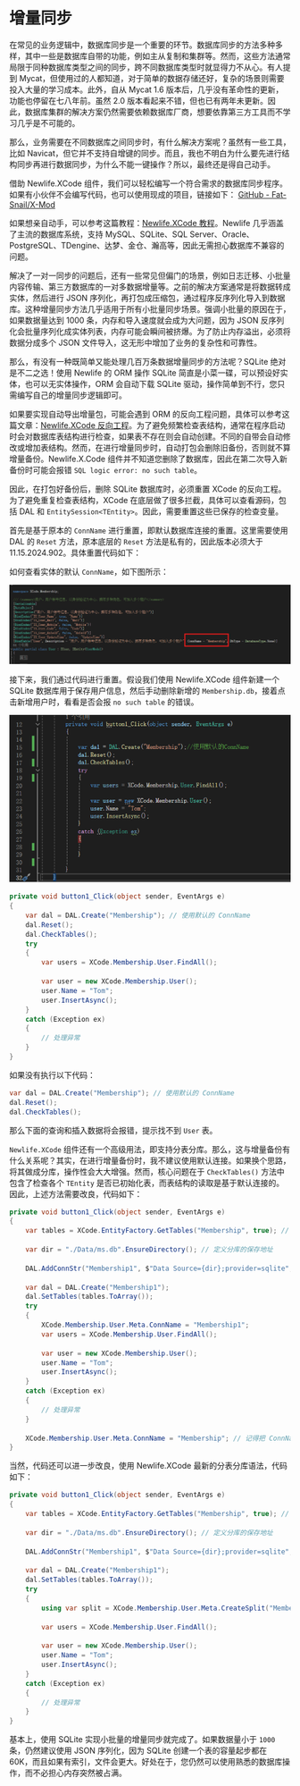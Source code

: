 # 增量同步

在常见的业务逻辑中，数据库同步是一个重要的环节。数据库同步的方法多种多样，其中一些是数据库自带的功能，例如主从复制和集群等。然而，这些方法通常局限于同种数据库类型之间的同步，跨不同数据库类型时就显得力不从心。有人提到 Mycat，但使用过的人都知道，对于简单的数据存储还好，复杂的场景则需要投入大量的学习成本。此外，自从 Mycat 1.6 版本后，几乎没有革命性的更新，功能也停留在七八年前。虽然 2.0 版本看起来不错，但也已有两年未更新。因此，数据库集群的解决方案仍然需要依赖数据库厂商，想要依靠第三方工具而不学习几乎是不可能的。

那么，业务需要在不同数据库之间同步时，有什么解决方案呢？虽然有一些工具，比如 Navicat，但它并不支持自增键的同步。而且，我也不明白为什么要先进行结构同步再进行数据同步，为什么不能一键操作？所以，最终还是得自己动手。

借助 Newlife.XCode 组件，我们可以轻松编写一个符合需求的数据库同步程序。如果有小伙伴不会编写代码，也可以使用现成的项目，链接如下：
[GitHub - Fat-Snail/X-Mod](https://github.com/Fat-Snail/X-Mod)

如果想亲自动手，可以参考这篇教程：[Newlife.XCode 教程](https://newlifex.com/xcode/no_entity)。Newlife 几乎涵盖了主流的数据库系统，支持 MySQL、SQLite、SQL Server、Oracle、PostgreSQL、TDengine、达梦、金仓、瀚高等，因此无需担心数据库不兼容的问题。

解决了一对一同步的问题后，还有一些常见但偏门的场景，例如日志迁移、小批量内容传输、第三方数据库的一对多数据增量等。之前的解决方案通常是将数据转成实体，然后进行 JSON 序列化，再打包成压缩包，通过程序反序列化导入到数据库。这种增量同步方法几乎适用于所有小批量同步场景。强调小批量的原因在于，如果数据量达到 1000 条，内存和导入速度就会成为大问题，因为 JSON 反序列化会批量序列化成实体列表，内存可能会瞬间被挤爆。为了防止内存溢出，必须将数据分成多个 JSON 文件导入，这无形中增加了业务的复杂性和可靠性。

那么，有没有一种既简单又能处理几百万条数据增量同步的方法呢？SQLite 绝对是不二之选！使用 Newlife 的 ORM 操作 SQLite 简直是小菜一碟，可以预设好实体，也可以无实体操作，ORM 会自动下载 SQLite 驱动，操作简单到不行，您只需编写自己的增量同步逻辑即可。

如果要实现自动导出增量包，可能会遇到 ORM 的反向工程问题，具体可以参考这篇文章：[Newlife.XCode 反向工程](https://newlifex.com/xcode/negative)。为了避免频繁检查表结构，通常在程序启动时会对数据库表结构进行检查，如果表不存在则会自动创建。不同的自带会自动修改或增加表结构。然而，在进行增量同步时，自动打包会删除旧备份，否则就不算增量备份。Newlife.X.Code 组件并不知道您删除了数据库，因此在第二次导入新备份时可能会报错 `SQL logic error: no such table`。

因此，在打包好备份后，删除 SQLite 数据库时，必须重置 XCode 的反向工程。为了避免重复检查表结构，XCode 在底层做了很多拦截，具体可以查看源码，包括 DAL 和 `EntitySession<TEntity>`。因此，需要重置这些已保存的检查变量。

首先是基于原本的 `ConnName` 进行重置，即默认数据库连接的重置。这里需要使用 DAL 的 `Reset` 方法，原本底层的 `Reset` 方法是私有的，因此版本必须大于 11.15.2024.902。具体重置代码如下：

如何查看实体的默认 `ConnName`，如下图所示：

![image](/Assets/zl-1.png)

接下来，我们通过代码进行重置。假设我们使用 Newlife.XCode 组件新建一个 SQLite 数据库用于保存用户信息，然后手动删除新增的 `Membership.db`，接着点击新增用户时，看看是否会报 `no such table` 的错误。

![image](/Assets/zl-2.png)

```csharp
private void button1_Click(object sender, EventArgs e)
{
    var dal = DAL.Create("Membership"); // 使用默认的 ConnName
    dal.Reset();
    dal.CheckTables();
    try
    {
        var users = XCode.Membership.User.FindAll();

        var user = new XCode.Membership.User();
        user.Name = "Tom";
        user.InsertAsync();
    }
    catch (Exception ex)
    {
        // 处理异常
    }
}
```

如果没有执行以下代码：

```csharp
var dal = DAL.Create("Membership"); // 使用默认的 ConnName
dal.Reset();
dal.CheckTables();
```

那么下面的查询和插入数据将会报错，提示找不到 `User` 表。

`Newlife.XCode` 组件还有一个高级用法，即支持分表分库。那么，这与增量备份有什么关系呢？其实，在进行增量备份时，我不建议使用默认连接。如果换个思路，将其做成分库，操作性会大大增强。然而，核心问题在于 `CheckTables()` 方法中包含了检查各个 `TEntity` 是否已初始化表，而表结构的读取是基于默认连接的。因此，上述方法需要改良，代码如下：

```csharp
private void button1_Click(object sender, EventArgs e)
{
    var tables = XCode.EntityFactory.GetTables("Membership", true); // 使用默认数据库连接读取表结构

    var dir = "./Data/ms.db".EnsureDirectory(); // 定义分库的保存地址

    DAL.AddConnStr("Membership1", $"Data Source={dir};provider=sqlite", null, null); // Membership1 为分库数据库连接

    var dal = DAL.Create("Membership1");
    dal.SetTables(tables.ToArray());
    try
    {
        XCode.Membership.User.Meta.ConnName = "Membership1";
        var users = XCode.Membership.User.FindAll();

        var user = new XCode.Membership.User();
        user.Name = "Tom";
        user.InsertAsync();
    }
    catch (Exception ex)
    {
        // 处理异常
    }

    XCode.Membership.User.Meta.ConnName = "Membership"; // 记得把 ConnName 设回默认
}

```

当然，代码还可以进一步改良，使用 Newlife.XCode 最新的分表分库语法，代码如下：

```csharp
private void button1_Click(object sender, EventArgs e)
{
    var tables = XCode.EntityFactory.GetTables("Membership", true); // 使用默认数据库连接读取表结构

    var dir = "./Data/ms.db".EnsureDirectory(); // 定义分库的保存地址

    DAL.AddConnStr("Membership1", $"Data Source={dir};provider=sqlite", null, null); // Membership1 为分库数据库连接

    var dal = DAL.Create("Membership1");
    dal.SetTables(tables.ToArray());
    try
    {
        using var split = XCode.Membership.User.Meta.CreateSplit("Membership1", XCode.Membership.User.Meta.TableName);

        var users = XCode.Membership.User.FindAll();

        var user = new XCode.Membership.User();
        user.Name = "Tom";
        user.InsertAsync();
    }
    catch (Exception ex)
    {
        // 处理异常
    }
}

```

基本上，使用 SQLite 实现小批量的增量同步就完成了。如果数据量小于 `1000` 条，仍然建议使用 JSON 序列化，因为 SQLite 创建一个表的容量起步都在 60K，而且如果有索引，文件会更大。好处在于，您仍然可以使用熟悉的数据库操作，而不必担心内存突然被占满。
